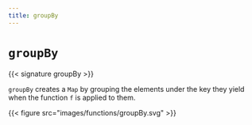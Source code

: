 ```yaml
---
title: groupBy
---
```


# `groupBy`

{{< signature groupBy >}}

`groupBy` creates a `Map` by grouping the elements under the key they yield when the function `f` is applied to them.

{{< figure src="images/functions/groupBy.svg" >}}
